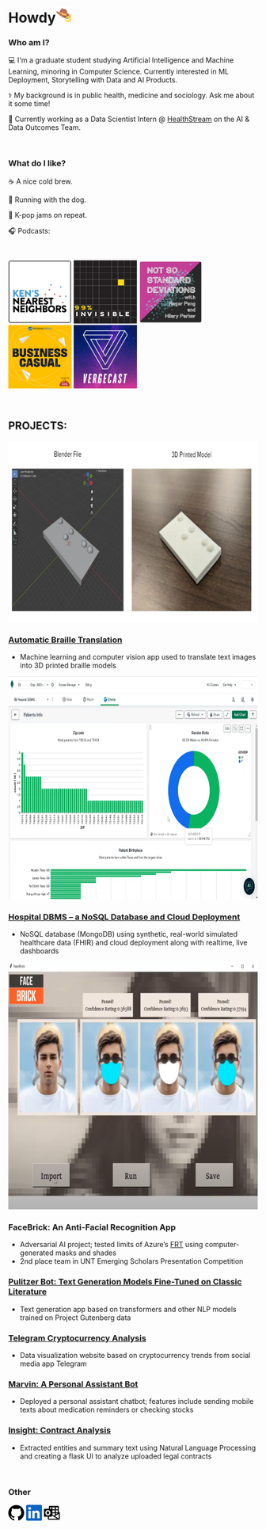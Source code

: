 # Howdy<a href="https://github.com/CoffeeAddict93"><img alt="Howdy" height="32" width="32" src="assets/howdy.png"></a>

### Who am I?

💻 I'm a graduate student studying Artificial Intelligence and Machine Learning, minoring in Computer Science. Currently interested in ML Deployment, Storytelling with Data and AI Products.

⚕️ My background is in public health, medicine and sociology. Ask me about it some time!

🏥 Currently working as a Data Scientist Intern @ [HealthStream](https://www.healthstream.com/) on the AI & Data Outcomes Team. 

<br>

### What do I like?

☕ A nice cold brew. 

🏃 Running with the dog.

🎵 K-pop jams on repeat.

🎧 Podcasts: 

<br>

<a href="https://open.spotify.com/show/7fJsuxiZl4TS1hqPUmDFbl"><img alt="KNN" height="128" width="128" src="assets/podcast_knn.PNG"></a>
<a href="https://open.spotify.com/show/2VRS1IJCTn2Nlkg33ZVfkM"><img alt="99%" height="128" width="128" src="assets/podcast_99%25invis.png"></a>
<a href="https://open.spotify.com/show/1NJ6li5ZpNVBBQfpd3D6bi"><img alt="NSSD" height="128" width="128" src="assets/podcast_nssd.PNG"></a>
<a href="https://open.spotify.com/show/7nc7OQdPTekErtFSRxOBKh"><img alt="Business Casual" height="128" width="128" src="assets/podcast_businesscasual.png"></a>
<a href="https://open.spotify.com/show/08zQP2peZmM9GrcKShLZvC"><img alt="Vergecast" height="128" width="128" src="assets/podcast_vergecast.jpg"></a>
  
<br>

## PROJECTS:


<img width="800" height="366" src="assets/blender_3d_rtran.jpg">

### [Automatic Braille Translation](https://github.com/CoffeeAddict93/braille_translation)
* Machine learning and computer vision app used to translate text images into 3D printed braille models

<img width="950" height="450" src="assets/mongodb_dashboard.png">

### [Hospital DBMS – a NoSQL Database and Cloud Deployment](https://github.com/CoffeeAddict93/hospital_DBMS)
* NoSQL database (MongoDB) using synthetic, real-world simulated healthcare data (FHIR) and cloud deployment along with realtime, live dashboards

<img width="800" height="500" src="assets/facebrick_app.png">

### FaceBrick: An Anti-Facial Recognition App 
* Adversarial AI project; tested limits of Azure’s [FRT](https://azure.microsoft.com/en-us/services/cognitive-services/face/) using computer-generated masks and shades
* 2nd place team in UNT Emerging Scholars Presentation Competition

### [Pulitzer Bot: Text Generation Models Fine-Tuned on Classic Literature](https://github.com/vohuy1894/NLP_Group/wiki)
* Text generation app based on transformers and other NLP models trained on Project Gutenberg data

### [Telegram Cryptocurrency Analysis](https://github.com/CoffeeAddict93/Telegram_analysis/blob/main/Telegram%20Sentiment%20Analysis%20-%20Crypto%20trends.pdf)
* Data visualization website based on cryptocurrency trends from social media app Telegram

### [Marvin: A Personal Assistant Bot](https://github.com/codingcloudcowboy/marvin_chatbot)
* Deployed a personal assistant chatbot; features include sending mobile texts about medication
reminders or checking stocks

### [Insight: Contract Analysis](https://github.com/irinamaystorovich/contract_analysis)
* Extracted entities and summary text using Natural Language Processing and creating a flask UI to analyze uploaded legal contracts

<br>

### **Other**
<p align="left">
  <a href="https://github.com/CoffeeAddict93"><img alt="GitHub" height="32" width="32" src="assets/github.svg"></a>
  <a href="https://www.linkedin.com/in/richard-t-4a3464205/"><img alt="LinkedIn" height="32" width="32" src="assets/linkedin.svg"></a>
  <a href="mailto:RichardTran2@my.unt.edu"><img alt="LinkedIn" height="32" width="32" src="assets/outlook.svg"></a>
</p>


